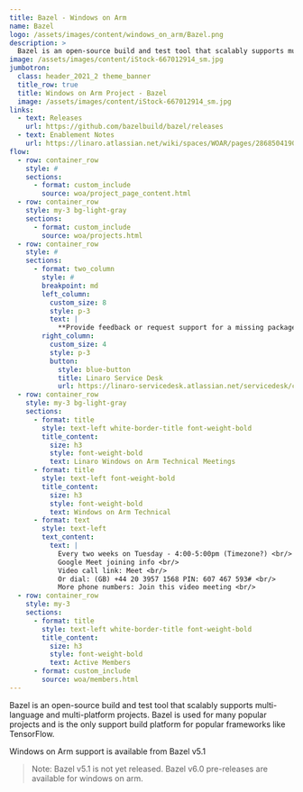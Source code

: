 ```yaml
---
title: Bazel - Windows on Arm
name: Bazel
logo: /assets/images/content/windows_on_arm/Bazel.png
description: >
  Bazel is an open-source build and test tool that scalably supports multi-language and multi-platform projects. Bazel is used for many popular projects and is the only support build platform for popular frameworks like TensorFlow.
image: /assets/images/content/iStock-667012914_sm.jpg
jumbotron:
  class: header_2021_2 theme_banner
  title_row: true
  title: Windows on Arm Project - Bazel
  image: /assets/images/content/iStock-667012914_sm.jpg
links:
  - text: Releases
    url: https://github.com/bazelbuild/bazel/releases
  - text: Enablement Notes
    url: https://linaro.atlassian.net/wiki/spaces/WOAR/pages/28685041907/Bazel
flow:
  - row: container_row
    style: #
    sections:
      - format: custom_include
        source: woa/project_page_content.html
  - row: container_row
    style: my-3 bg-light-gray
    sections:
      - format: custom_include
        source: woa/projects.html
  - row: container_row
    style: #
    sections:
      - format: two_column
        style: #
        breakpoint: md
        left_column:
          custom_size: 8
          style: p-3
          text: |
            **Provide feedback or request support for a missing package**
        right_column:
          custom_size: 4
          style: p-3
          button:
            style: blue-button
            title: Linaro Service Desk
            url: https://linaro-servicedesk.atlassian.net/servicedesk/customer/portal/22/group/85/create/301
  - row: container_row
    style: my-3 bg-light-gray
    sections:
      - format: title
        style: text-left white-border-title font-weight-bold
        title_content:
          size: h3
          style: font-weight-bold
          text: Linaro Windows on Arm Technical Meetings
      - format: title
        style: text-left font-weight-bold
        title_content:
          size: h3
          style: font-weight-bold
          text: Windows on Arm Technical
      - format: text
        style: text-left
        text_content:
          text: |
            Every two weeks on Tuesday - 4:00-5:00pm (Timezone?) <br/>
            Google Meet joining info <br/>
            Video call link: Meet <br/>
            Or dial: (GB) +44 20 3957 1568 PIN: 607 467 593# <br/>
            More phone numbers: Join this video meeting <br/>
  - row: container_row
    style: my-3
    sections:
      - format: title
        style: text-left white-border-title font-weight-bold
        title_content:
          size: h3
          style: font-weight-bold
          text: Active Members
      - format: custom_include
        source: woa/members.html
---
```


Bazel is an open-source build and test tool that scalably supports multi-language and multi-platform projects. Bazel is used for many popular projects and is the only support build platform for popular frameworks like TensorFlow.

Windows on Arm support is available from Bazel v5.1

> Note: Bazel v5.1 is not yet released. Bazel v6.0 pre-releases are available for windows on arm.
